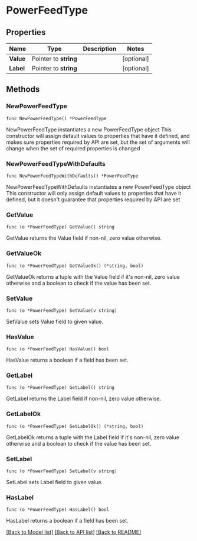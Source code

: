 # PowerFeedType

## Properties

Name | Type | Description | Notes
------------ | ------------- | ------------- | -------------
**Value** | Pointer to **string** |  | [optional] 
**Label** | Pointer to **string** |  | [optional] 

## Methods

### NewPowerFeedType

`func NewPowerFeedType() *PowerFeedType`

NewPowerFeedType instantiates a new PowerFeedType object
This constructor will assign default values to properties that have it defined,
and makes sure properties required by API are set, but the set of arguments
will change when the set of required properties is changed

### NewPowerFeedTypeWithDefaults

`func NewPowerFeedTypeWithDefaults() *PowerFeedType`

NewPowerFeedTypeWithDefaults instantiates a new PowerFeedType object
This constructor will only assign default values to properties that have it defined,
but it doesn't guarantee that properties required by API are set

### GetValue

`func (o *PowerFeedType) GetValue() string`

GetValue returns the Value field if non-nil, zero value otherwise.

### GetValueOk

`func (o *PowerFeedType) GetValueOk() (*string, bool)`

GetValueOk returns a tuple with the Value field if it's non-nil, zero value otherwise
and a boolean to check if the value has been set.

### SetValue

`func (o *PowerFeedType) SetValue(v string)`

SetValue sets Value field to given value.

### HasValue

`func (o *PowerFeedType) HasValue() bool`

HasValue returns a boolean if a field has been set.

### GetLabel

`func (o *PowerFeedType) GetLabel() string`

GetLabel returns the Label field if non-nil, zero value otherwise.

### GetLabelOk

`func (o *PowerFeedType) GetLabelOk() (*string, bool)`

GetLabelOk returns a tuple with the Label field if it's non-nil, zero value otherwise
and a boolean to check if the value has been set.

### SetLabel

`func (o *PowerFeedType) SetLabel(v string)`

SetLabel sets Label field to given value.

### HasLabel

`func (o *PowerFeedType) HasLabel() bool`

HasLabel returns a boolean if a field has been set.


[[Back to Model list]](../README.md#documentation-for-models) [[Back to API list]](../README.md#documentation-for-api-endpoints) [[Back to README]](../README.md)


